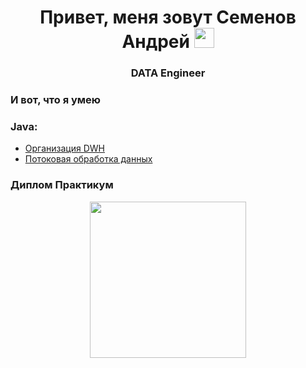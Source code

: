 <h1 align="center">Привет, меня зовут Семенов Андрей</a> 
<img src="https://github.com/blackcater/blackcater/raw/main/images/Hi.gif" height="32"/></h1>

<h3 align="center">DATA Engineer</h3>

### И вот, что я умею

### Java:
- [Организация DWH](https://github.com/Stepashkin63/Converter)
- [Потоковая обработка данных](https://github.com/Stepashkin63/Netology-diplom)



### Диплом Практикум

<div id="header" align="center">
  <img src="https://gifdb.com/images/high/coding-skills-loading-dk68v8z0hevjpuiv.webp" width="250"/>
</div>
